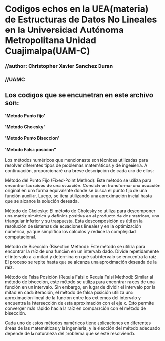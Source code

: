 # Codigos echos en la UEA(materia) de Estructuras de Datos No Lineales en la Universidad Autónoma Metropolitana Unidad Cuajimalpa(UAM-C)
### //author: Christopher Xavier Sanchez Duran
### //UAMC



## Los codigos que se encunetran en este archivo son:

#### 'Metodo Punto fijo'
#### 'Metodo Cholesky'
#### 'Metodo Punto Biseccion'
#### 'Metodo Falsa posicion"

Los métodos numéricos que mencionaste son técnicas utilizadas para resolver diferentes tipos de problemas matemáticos y de ingeniería. A continuación, proporcionaré una breve descripción de cada uno de ellos:

Método del Punto Fijo (Fixed-Point Method): Este método se utiliza para encontrar las raíces de una ecuación. Consiste en transformar una ecuación original en una forma equivalente donde se busca el punto fijo de una función auxiliar. Luego, se itera utilizando una aproximación inicial hasta que se alcance la solución deseada.

Método de Cholesky: El método de Cholesky se utiliza para descomponer una matriz simétrica y definida positiva en el producto de dos matrices, una triangular inferior y su traspuesta. Esta descomposición es útil en la resolución de sistemas de ecuaciones lineales y en la optimización numérica, ya que simplifica los cálculos y reduce la complejidad computacional.

Método de Bisección (Bisection Method): Este método se utiliza para encontrar la raíz de una función en un intervalo dado. Divide repetidamente el intervalo a la mitad y determina en qué subintervalo se encuentra la raíz. El proceso se repite hasta que se alcanza una aproximación deseada de la raíz.

Método de Falsa Posición (Regula Falsi o Regula Falsi Method): Similar al método de bisección, este método se utiliza para encontrar raíces de una función en un intervalo. Sin embargo, en lugar de dividir el intervalo por la mitad en cada iteración, el método de falsa posición utiliza una aproximación lineal de la función entre los extremos del intervalo y encuentra la intersección de esta aproximación con el eje x. Esto permite converger más rápido hacia la raíz en comparación con el método de bisección.

Cada uno de estos métodos numéricos tiene aplicaciones en diferentes áreas de las matemáticas y la ingeniería, y la elección del método adecuado depende de la naturaleza del problema que se esté resolviendo.